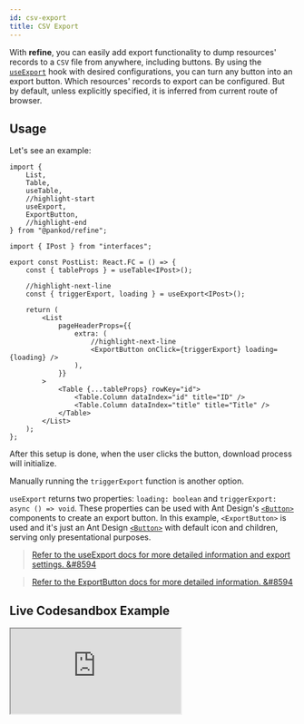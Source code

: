 ```yaml
---
id: csv-export
title: CSV Export
---
```


With **refine**, you can easily add export functionality to dump resources' records to a `CSV` file from anywhere, including buttons. By using the [`useExport`][useExport] hook with desired configurations, you can turn any button into an export button.  Which resources' records to export can be configured. But by default, unless explicitly specified, it is inferred from current route of browser.

## Usage

Let's see an example:

```tsx title="pages/posts/list.tsx"
import {
    List,
    Table,
    useTable,
    //highlight-start
    useExport,
    ExportButton,
    //highlight-end
} from "@pankod/refine";

import { IPost } from "interfaces";

export const PostList: React.FC = () => {
    const { tableProps } = useTable<IPost>();

    //highlight-next-line
    const { triggerExport, loading } = useExport<IPost>();

    return (
        <List
            pageHeaderProps={{
                extra: (
                    //highlight-next-line
                    <ExportButton onClick={triggerExport} loading={loading} />
                ),
            }}
        >
            <Table {...tableProps} rowKey="id">
                <Table.Column dataIndex="id" title="ID" />
                <Table.Column dataIndex="title" title="Title" />
            </Table>
        </List>
    );
};

```

After this setup is done, when the user clicks the button, download process will initialize.

Manually running the `triggerExport` function is another option.

`useExport` returns two properties: `loading: boolean` and `triggerExport: async () => void`. These properties can be used with Ant Design's [`<Button>`][Button] components to create an export button. In this example, `<ExportButton>` is used and it's just an Ant Design [`<Button>`][Button] with default icon and children, serving only presentational purposes.

> [Refer to the useExport docs for more detailed information and export settings. &#8594][useExport]

> [Refer to the ExportButton docs for more detailed information. &#8594][ExportButton]

## Live Codesandbox Example

<iframe src="https://codesandbox.io/embed/refine-import-export-example-jtzlb?autoresize=1&fontsize=14&hidenavigation=1&module=%2Fsrc%2Fpages%2Fposts%2Flist.tsx&theme=dark&view=preview"
     style={{width: "100%", height:"80vh", border: "0px", borderRadius: "8px", overflow:"hidden"}}
     title="refine-import-export-example"
     allow="accelerometer; ambient-light-sensor; camera; encrypted-media; geolocation; gyroscope; hid; microphone; midi; payment; usb; vr; xr-spatial-tracking"
     sandbox="allow-forms allow-modals allow-popups allow-presentation allow-same-origin allow-scripts"
   ></iframe>


[Button]: https://ant.design/components/button/
[useExport]: api-references/hooks/import-export/useExport.md
[ExportButton]: api-references/components/buttons/export.md
